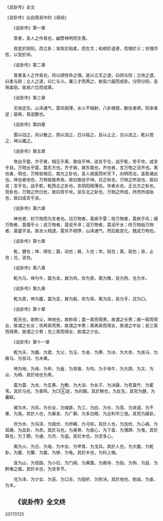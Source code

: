 《说卦传》全文

《说卦传》出自周易中的《易经》

　　《说卦传》第一章

　　昔者，圣人之作易也，幽赞神明而生蓍。

　　观变於阴阳，而立卦；发挥於刚柔，而生爻；和顺於道德，而理於义；穷理尽性，以至於命。

　　《说卦传》第二章

　　昔者圣人之作易也，将以顺性命之理。是以立天之道，曰阴与阳；立地之道，曰柔与刚；立人之道，曰仁与义。兼三才而两之，故易六画而成卦。分阴分阳，迭用柔刚，故易六位而成章。

　　《说卦传》第三章

　　天地定位，山泽通气，雷风相薄，水火不相射，八卦相错，数往者顺，知来者逆；是故，易逆数也。

　　《说卦传》第四章

　　雷以动之，风以散之，雨以润之，日以晅之，艮以止之，兑以说之，乾以君之，坤以藏之。

　　《说卦传》第五章

　　帝出乎震，齐乎巽，相见乎离，致役乎坤，说言乎兑，战乎乾，劳乎坎，成言乎艮。万物出乎震，震东方也。齐乎巽，巽东南也，齐也者，言万物之洁齐也。离也者，明也，万物皆相见，南方之卦也，圣人南面而听天下，向明而治，盖取诸此也。坤也者地也，万物皆致养焉，故曰致役乎坤。兑正秋也，万物之所说也，故曰说；言乎兑。战乎乾，乾西北之卦也，言阴阳相薄也。坎者水也，正北方之卦也，劳卦也，万物之所归也，故曰劳乎坎。艮东北之卦也，万物之所成，终而所成始也，故曰成言乎艮。

　　《说卦传》第六章

　　神也者，妙万物而为言者也。动万物者，莫疾乎雷；桡万物者，莫疾乎风；燥万物者，莫熯乎火；说万物者，莫说乎泽；润万物者，莫润乎水；终万物始万物者，莫盛乎艮。故水火相逮，雷风不相悖，山泽通气，然后能变化，既成万物也。

　　《说卦传》第七章

　　乾，健也；坤，顺也；震，动也；巽，入也；坎，陷也；离，丽也；艮，止也；兑，说也。

　　《说卦传》第八章

　　乾为马，坤为牛，震为龙，巽为鸡，坎为豕，离为雉，艮为狗，兑为羊。

　　《说卦传》第九章

　　乾为首，坤为腹，震为足，巽为股，坎为耳，离为目，艮为手，兑为口。

　　《说卦传》第十章

　　乾天也，故称父，坤地也，故称母；震一索而得男，故谓之长男；巽一索而得女，故谓之长女；坎再索而男，故谓之中男；离再索而得女，故谓之中女；艮三索而得男，故谓之少男；兑三索而得女，故谓之少女。

　　《说卦传》第十一章

　　乾为天、为圜、为君、为父、为玉、为金、为寒、为冰、为大赤、为良马、为瘠马、为驳马、为木果。

　　坤为地、为母、为布、为釜、为吝啬、为均、为子母牛、为大舆、为文、为众、为柄、其於地也为黑。

　　震为雷、为龙、为玄黄、为敷、为大涂、为长子、为决躁、为苍莨竹、为萑苇。其於马也，为善鸣、为□④足，为的颡。其於稼也，为反生。其究为健，为蕃鲜。

　　巽为木、为风、为长女、为绳直、为工、为白、为长、为高、为进退、为不果、为臭。其於人也，为寡发、为广颡、为多白眼、为近利市三倍。其究为躁卦。

　　坎为水、为沟渎、为隐伏、为矫輮、为弓轮。其於人也，为加忧、为心病、为耳痛、为血卦、为赤。其於马也，为美脊、为亟心、为下首、为薄蹄、为曳。其於舆也，为丁躜。为通、为月、为盗。其於木也，为坚多心。

　　离为火、为日、为电、为中女、为甲胄、为戈兵。其於人也，为大腹，为乾卦。为鳖、为蟹、为蠃、为蚌、为龟。其於木也，为科上槁。

　　艮为山、为径路、为小石、为门阙、为果蓏、为阍寺、为指、为狗、为鼠、为黔喙之属。其於木也，为坚多节。

　　兑为泽、为少女、为巫、为口舌、为毁折、为附决。其於地也，刚卤。为妾、为羊。

　　《说卦传》全文终
  -------------
  20170125
